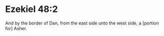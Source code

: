 # Ezekiel 48:2

And by the border of Dan, from the east side unto the west side, a [portion for] Asher.